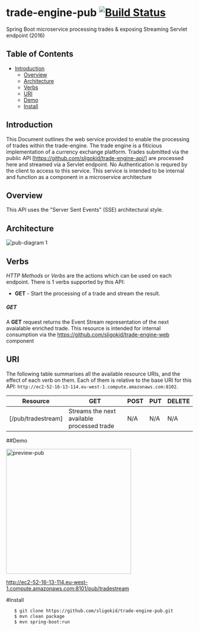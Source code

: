 # trade-engine-pub [![Build Status](https://travis-ci.org/sligokid/trade-engine-pub.svg?branch=develop)](https://travis-ci.org/sligokid/trade-engine-pub)
Spring Boot microservice processing trades &amp; exposing Streaming Servlet endpoint (2016)

## Table of Contents

- [Introduction](#introduction)
  - [Overview](#overview)
  - [Architecture](#architecture)
  - [Verbs](#verbs)
  - [URI](#uri)
  - [Demo](#demo)
  - [Install](#install)


## Introduction

This Document outlines the web service provided to enable the processing of trades within the trade-engine.
The trade engine is a fiticious implementation of a currency exchange platform.
Trades submitted via the public API [https://github.com/sligokid/trade-engine-api/] are processed here and streamed via a Servlet endpoint.
No Authentication is requred by the client to access to this service.
This service is intended to be internal and function as a component in a microservice architecture

## Overview

This API uses the "Server Sent Events" (SSE) architectural style. 

## Architecture

![pub-diagram 1](https://cloud.githubusercontent.com/assets/6519496/17114623/a42dee4e-52a7-11e6-911d-d51e96fde710.png)

## Verbs

*HTTP Methods* or *Verbs* are the actions which can be used on each endpoint. There is 1 verbs supported by this API:

- **GET** - Start the processing of a trade and stream the result.

##### GET

A **GET** request returns the Event Stream representation of the next avaialable enriched trade.
This resource is intended for internal consumption via the https://github.com/sligokid/trade-engine-web component

## URI

The following table summarises all the available resource URIs, and the effect of each verb on them. Each of them is relative to the base URI for this API: `http://ec2-52-16-13-114.eu-west-1.compute.amazonaws.com:8102`.

| Resource                                              | GET                                                 | POST                                  | PUT                               | DELETE                                      |
| ----------------------------------------------------- | --------------------------------------------------- | ------------------------------------- | --------------------------------- | ------------------------------------------- |
| [/pub/tradestream]                                    | Streams the next available processed trade          | N/A                                   | N/A                               | N/A                                         |


##Demo

<img width="337" alt="preview-pub" src="https://cloud.githubusercontent.com/assets/6519496/17110830/bf0a187a-5296-11e6-8d23-a2aee0b55a66.png">

http://ec2-52-16-13-114.eu-west-1.compute.amazonaws.com:8101/pub/tradestream

#Install

``` bash
   $ git clone https://github.com/sligokid/trade-engine-pub.git
   $ mvn clean package
   $ mvn spring-boot:run
```
